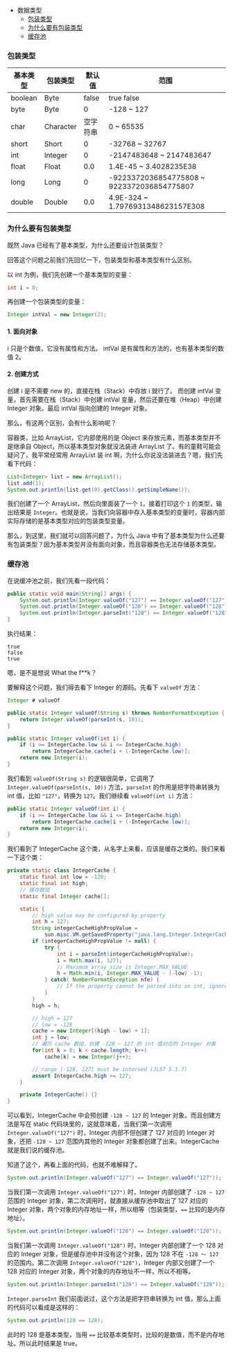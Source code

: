 - 数据类型
    - [包装类型](#包装类型)
    - [为什么要有包装类型](#为什么要有包装类型)
    - [缓存池](#缓存池)

### 包装类型 ###

| 基本类型 | 包装类型 | 默认值 | 范围 |
| ------ | ------ | ------ | ------ |
| boolean | Byte | false | true false |
| byte | Byte | 0 | -128 ~ 127 |
| char | Character | 空字符串 | 0 ~ 65535 |
| short | Short | 0 | -32768 ~ 32767 |
| int | Integer | 0 | -2147483648 ~ 2147483647 |
| float | Float | 0.0 | 1.4E-45 ~ 3.4028235E38 |
| long | Long | 0 | -9223372036854775808 ~ 9223372036854775807 |
| double | Double | 0.0 | 4.9E-324 ~ 1.7976931348623157E308 |


### 为什么要有包装类型 ###

既然 Java 已经有了基本类型，为什么还要设计包装类型？

回答这个问题之前我们先回忆一下，包装类型和基本类型有什么区别。

以 int 为例，我们先创建一个基本类型的变量：

```java
int i = 0;
```

再创建一个包装类型的变量：

```java
Integer intVal = new Integer(2);
```

#### 1. 面向对象 ####

i 只是个数值，它没有属性和方法。
intVal 是有属性和方法的，也有基本类型的数值 2。

#### 2. 创建方式 ####

创建 i 是不需要 new 的，直接在栈（Stack）中存放 i 就行了。
而创建 intVal 变量，首先需要在栈（Stack）中创建 intVal 变量，然后还要在堆（Heap）中创建 Integer 对象。最后 intVal 指向创建的 Integer 对象。

那么，有这两个区别，会有什么影响呢？

容器类，比如 ArrayList，它内部使用的是 Object 来存放元素，而基本类型并不是继承自 Object，所以基本类型对象就没法装进 ArrayList 了。有的童鞋可能会疑问了，我平常经常用 ArrayList 装 int 啊，为什么你说没法装进去？嗯，我们先看下代码：

```java
List<Integer> list = new ArrayList();
list.add(1);
System.out.println(list.get(0).getClass().getSimpleName());
```

我们创建了一个 ArrayList，然后向里面装了一个 `1`，接着打印这个 `1` 的类型，输出结果是 `Integer`。也就是说，当我们向容器中存入基本类型的变量时，容器内部实际存储的是基本类型对应的包装类型变量。

那么，到这里，我们就可以回答问题了，为什么 Java 中有了基本类型为什么还要有包装类型？因为基本类型并没有面向对象，而且容器类也无法存储基本类型。

### 缓存池 ###

在说缓冲池之前，我们先看一段代码：

```java
public static void main(String[] args) {
    System.out.println(Integer.valueOf("127") == Integer.valueOf("127"));
    System.out.println(Integer.valueOf("128") == Integer.valueOf("128"));
    System.out.println(Integer.parseInt("128") == Integer.valueOf("128"));
}
```

执行结果：

```
true
false
true
```

嗯，是不是想说 What the f**k？

要解释这个问题，我们得去看下 Integer 的源码。先看下 `valueOf` 方法：

```java
Integer # valueOf

public static Integer valueOf(String s) throws NumberFormatException {
    return Integer.valueOf(parseInt(s, 10));
}

public static Integer valueOf(int i) {
    if (i >= IntegerCache.low && i <= IntegerCache.high)
        return IntegerCache.cache[i + (-IntegerCache.low)];
    return new Integer(i);
}
```

我们看到 `valueOf(String s)` 的逻辑很简单，它调用了 `Integer.valueOf(parseInt(s, 10))` 方法，`parseInt` 的作用是把字符串转换为 int 值，比如 `"127"`，转换为 `127`。我们继续看 `valueOf(int i)` 方法：

```java
public static Integer valueOf(int i) {
    if (i >= IntegerCache.low && i <= IntegerCache.high)
        return IntegerCache.cache[i + (-IntegerCache.low)];
    return new Integer(i);
}
```

我们看到了 IntegerCache 这个类，从名字上来看，应该是缓存之类的。我们来看一下这个类：

```java
private static class IntegerCache {
    static final int low = -128;
    static final int high;
    // 缓存数组
    static final Integer cache[];

    static {
        // high value may be configured by property
        int h = 127;
        String integerCacheHighPropValue =
            sun.misc.VM.getSavedProperty("java.lang.Integer.IntegerCache.high");
        if (integerCacheHighPropValue != null) {
            try {
                int i = parseInt(integerCacheHighPropValue);
                i = Math.max(i, 127);
                // Maximum array size is Integer.MAX_VALUE
                h = Math.min(i, Integer.MAX_VALUE - (-low) -1);
            } catch( NumberFormatException nfe) {
                // If the property cannot be parsed into an int, ignore it.
            }
        }
        high = h;

        // high = 127
        // low = -128
        cache = new Integer[(high - low) + 1];
        int j = low;
        // 遍历 cache 数组，创建 -128 ~ 127 的 int 值对应的 Integer 对象
        for(int k = 0; k < cache.length; k++)
            cache[k] = new Integer(j++);

        // range [-128, 127] must be interned (JLS7 5.1.7)
        assert IntegerCache.high >= 127;
    }

    private IntegerCache() {}
}
```

可以看到，IntegerCache 中会预创建 `-128 ~ 127` 的 Integer 对象。而且创建方法是写在 static 代码块里的，这就意味着，当我们第一次调用 `Integer.valueOf("127")` 时，Integer 内部不但创建了 127 对应的 Integer 对象，还把 `-128 ~ 127` 范围内其他的 Integer 对象都创建了出来。IntegerCache 就是我们说的缓存池。

知道了这个，再看上面的代码，也就不难解释了。

```java
System.out.println(Integer.valueOf("127") == Integer.valueOf("127"));
```

当我们第一次调用 `Integer.valueOf("127")` 时，Integer 内部创建了 `-128 ~ 127` 范围的 Integer 对象，第二次调用时，就直接从缓存池中取出了 127 对应的 Integer 对象，两个对象的内存地址一样，所以相等（包装类型，`==` 比较的是内存地址）。

```java
System.out.println(Integer.valueOf("128") == Integer.valueOf("128"));
```

当我们第一次调用 `Integer.valueOf("128")` 时，Integer 内部创建了一个 128 对应的 Integer 对象，但是缓存池中并没有这个对象，因为 128 不在 `-128 ～ 127` 的范围内。第二次调用 `Integer.valueOf("128")`，Integer 内部又创建了一个 128 对应的 Integer 对象，两个对象的内存地址不一样，所以不相等。

```java
System.out.println(Integer.parseInt("128") == Integer.valueOf("128"));
```

`Integer.parseInt` 我们前面说过，这个方法是把字符串转换为 int 值，那么上面的代码可以看成是这样的：

```java
System.out.println(128 == 128);
```

此时的 128 是基本类型，当用 `==` 比较基本类型时，比较的是数值，而不是内存地址。所以此时结果是 true。